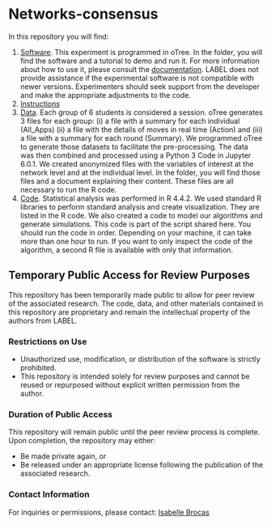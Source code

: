 # Networks-consensus
In this repository you will find:
1.	[Software](/Software/). This experiment is programmed in oTree. In the folder, you will find the software and a tutorial to demo and run it. For more information about how to use it, please consult the [documentation](https://otree.readthedocs.io/en/latest/). LABEL does not provide assistance if the experimental software is not compatible with newer versions. Experimenters should seek support from the developer and make the appropriate adjustments to the code. 
2. [Instructions](/github_instruct_k12.docx)
3. [Data](/Data/). Each group of 6 students is considered a session. oTree generates 3 files  for each group: (i) a file with a summary for each individual (All_Apps) (ii) a file with the details of moves in real time (Action) and (iii) a file with a summary for each round (Summary). We programmed oTree to generate those datasets to facilitate the pre-processing. The data was then combined and processed using a Python 3 Code in Jupyter 6.0.1. We created anonymized files with the variables of interest at the network level and at the individual level. In the folder, you will find those files and a document explaining their content. These files are all necessary to run the R code.  
4.	[Code](/Code/). Statistical analysis was performed in R 4.4.2. We used standard R libraries to perform standard analysis and create visualization. They are listed in the R code. We also created a code to model our algorithms and generate simulations. This code is part of the script shared here. You should run the code in order. Depending on your machine, it can take more than one hour to run. If you want to only inspect the code of the algorithm, a second R file is available with only that information.

## Temporary Public Access for Review Purposes

This repository has been temporarily made public to allow for peer review of the associated research. The code, data, and other materials contained in this repository are proprietary and remain the intellectual property of the authors from LABEL.

### Restrictions on Use
- Unauthorized use, modification, or distribution of the software is strictly prohibited.
- This repository is intended solely for review purposes and cannot be reused or repurposed without explicit written permission from the author.

### Duration of Public Access
This repository will remain public until the peer review process is complete. Upon completion, the repository may either:
- Be made private again, or
- Be released under an appropriate license following the publication of the associated research.

### Contact Information
For inquiries or permissions, please contact: [Isabelle Brocas](mailto:brocas@usc.edu)
